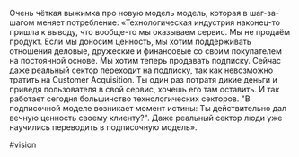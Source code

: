 
Очень чёткая выжимка про новую модель модель, которая в шаг-за-шагом меняет потребление:
«Технологическая индустрия наконец-то пришла к выводу, что вообще-то мы оказываем сервис. Мы не продаём продукт. Если мы доносим ценность, мы хотим поддерживать отношения деловые, дружеские и финансовые со своим покупателем на постоянной основе. Мы хотим теперь продавать подписку. Сейчас даже реальный сектор переходит на подписку, так как невозможно тратить на Сustomer Acquisition. Ты один раз потратя дикие деньги и приведя пользователя в свой сервис, хочешь его там оставить. И так работает сегодня большинство технологических секторов. "В подписочной моделе возникает момент истины: Ты действительно дал вечную ценность своему клиенту?". Даже реальный сектор люди уже научились переводить в подписочную модель».

#vision 